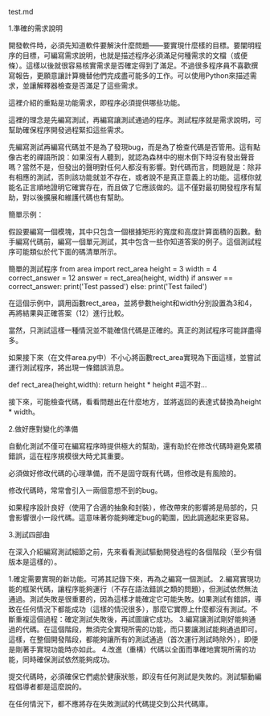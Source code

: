 test.md

1.準確的需求說明

開發軟件時，必須先知道軟件要解決什麼問題——要實現什麼樣的目標。要闡明程序的目標，可編寫需求說明，也就是描述程序必須滿足何種需求的文檔（或便條）。這樣以後就很容易核實需求是否確定得到了滿足。不過很多程序員不喜歡撰寫報告，更願意讓計算機替他們完成盡可能多的工作。可以使用Python來描述需求，並讓解釋器檢查是否滿足了這些需求。

這裡介紹的重點是功能需求，即程序必須提供哪些功能。

這裡的理念是先編寫測試，再編寫讓測試通過的程序。測試程序就是需求說明，可幫助確保程序開發過程緊扣這些需求。

先編寫測試再編寫代碼並不是為了發現bug，而是為了檢查代碼是否管用。這有點像古老的禪語所說：如果沒有人聽到，就認為森林中的樹木倒下時沒有發出聲音嗎？當然不是，但發出的聲明對任何人都沒有影響。對代碼而言，問題就是：除非有相應的測試，否則該功能就並不存在，或者說不是真正意義上的功能。這樣你就能名正言順地證明它確實存在，而且做了它應該做的。這不僅對最初開發程序有幫助，對以後擴展和維護代碼也有幫助。

簡單示例：

假設要編寫一個模塊，其中只包含一個根據矩形的寬度和高度計算面積的函數。動手編寫代碼前，編寫一個單元測試，其中包含一些你知道答案的例子。這個測試程序可能類似於代下面的碼清單所示。

簡單的測試程序
from area import rect_area
height = 3
width = 4
correct_answer = 12
answer = rect_area(height, width)
if answer == correct_answer:
    print('Test passed')
else:
    print('Test failed')

在這個示例中，調用函數rect_area，並將參數height和width分別設置為3和4，再將結果與正確答案（12）進行比較。

當然，只測試這樣一種情況並不能確信代碼是正確的。真正的測試程序可能詳盡得多。

如果接下來（在文件area.py中）不小心將函數rect_area實現為下面這樣，並嘗試運行測試程序，將出現一條錯誤消息。

def rect_area(height,width):
    return height * height #這不對...

接下來，可能檢查代碼，看看問題出在什麼地方，並將返回的表達式替換為height * width。

2.做好應對變化的準備

自動化測試不僅可在編寫程序時提供極大的幫助，還有助於在修改代碼時避免累積錯誤，這在程序規模很大時尤其重要。

必須做好修改代碼的心理準備，而不是固守既有代碼，但修改是有風險的。

修改代碼時，常常會引入一兩個意想不到的bug。

如果程序設計良好（使用了合適的抽象和封裝），修改帶來的影響將是局部的，只會影響很小一段代碼。這意味著你能夠確定bug的範圍，因此調適起來更容易。

3.測試四部曲

在深入介紹編寫測試細節之前，先來看看測試驅動開發過程的各個階段（至少有個版本是這樣的）。

1.確定需要實現的新功能。可將其記錄下來，再為之編寫一個測試。
2.編寫實現功能的框架代碼，讓程序能夠運行（不存在語法錯誤之類的問題），但測試依然無法通過。測試失敗是很重要的，因為這樣才能確定它可能失敗。如果測試有錯誤，導致在任何情況下都能成功（這樣的情況很多），那麼它實際上什麼都沒有測試。不斷重複這個過程：確定測試失敗後，再試圖讓它成功。
3.編寫讓測試剛好能夠通過的代碼。在這個階段，無須完全實現所需的功能，而只要讓測試能夠通過即可。這樣，在整個開發階段，都能夠讓所有的測試通過（首次運行測試時除外），即便是剛著手實現功能時亦如此。
4.改進（重構）代碼以全面而準確地實現所需的功能，同時確保測試依然能夠成功。

提交代碼時，必須確保它們處於健康狀態，即沒有任何測試是失敗的。測試驅動編程倡導者都是這麼說的。

在任何情況下，都不應將存在失敗測試的代碼提交到公共代碼庫。